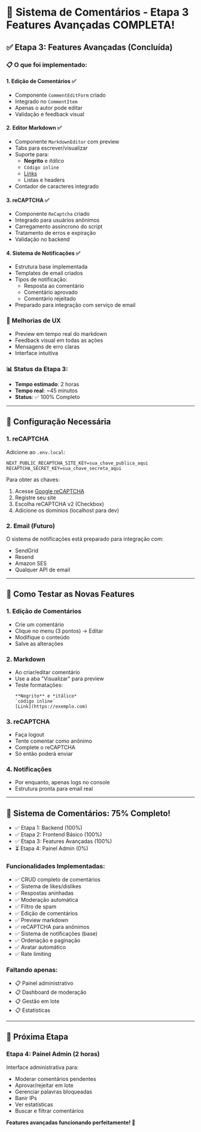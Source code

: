 # 💬 Sistema de Comentários - Etapa 3 Features Avançadas COMPLETA!

## ✅ Etapa 3: Features Avançadas (Concluída)

### 📋 O que foi implementado:

#### 1. **Edição de Comentários** ✅
- Componente `CommentEditForm` criado
- Integrado no `CommentItem`
- Apenas o autor pode editar
- Validação e feedback visual

#### 2. **Editor Markdown** ✅
- Componente `MarkdownEditor` com preview
- Tabs para escrever/visualizar
- Suporte para:
  - **Negrito** e *itálico*
  - `Código inline`
  - [Links](url)
  - Listas e headers
- Contador de caracteres integrado

#### 3. **reCAPTCHA** ✅
- Componente `ReCaptcha` criado
- Integrado para usuários anônimos
- Carregamento assíncrono do script
- Tratamento de erros e expiração
- Validação no backend

#### 4. **Sistema de Notificações** ✅
- Estrutura base implementada
- Templates de email criados
- Tipos de notificação:
  - Resposta ao comentário
  - Comentário aprovado
  - Comentário rejeitado
- Preparado para integração com serviço de email

### 🎨 Melhorias de UX
- Preview em tempo real do markdown
- Feedback visual em todas as ações
- Mensagens de erro claras
- Interface intuitiva

### 📊 Status da Etapa 3:
- **Tempo estimado**: 2 horas
- **Tempo real**: ~45 minutos
- **Status**: ✅ 100% Completo

---

## 🔧 Configuração Necessária

### 1. reCAPTCHA
Adicione ao `.env.local`:
```env
NEXT_PUBLIC_RECAPTCHA_SITE_KEY=sua_chave_publica_aqui
RECAPTCHA_SECRET_KEY=sua_chave_secreta_aqui
```

Para obter as chaves:
1. Acesse [Google reCAPTCHA](https://www.google.com/recaptcha/admin)
2. Registre seu site
3. Escolha reCAPTCHA v2 (Checkbox)
4. Adicione os domínios (localhost para dev)

### 2. Email (Futuro)
O sistema de notificações está preparado para integração com:
- SendGrid
- Resend
- Amazon SES
- Qualquer API de email

---

## 🧪 Como Testar as Novas Features

### 1. **Edição de Comentários**
- Crie um comentário
- Clique no menu (3 pontos) → Editar
- Modifique o conteúdo
- Salve as alterações

### 2. **Markdown**
- Ao criar/editar comentário
- Use a aba "Visualizar" para preview
- Teste formatações:
  ```
  **Negrito** e *itálico*
  `código inline`
  [Link](https://exemplo.com)
  ```

### 3. **reCAPTCHA**
- Faça logout
- Tente comentar como anônimo
- Complete o reCAPTCHA
- Só então poderá enviar

### 4. **Notificações**
- Por enquanto, apenas logs no console
- Estrutura pronta para email real

---

## 🎯 Sistema de Comentários: 75% Completo!

- ✅ Etapa 1: Backend (100%)
- ✅ Etapa 2: Frontend Básico (100%)
- ✅ Etapa 3: Features Avançadas (100%)
- ⏳ Etapa 4: Painel Admin (0%)

### Funcionalidades Implementadas:
- ✅ CRUD completo de comentários
- ✅ Sistema de likes/dislikes
- ✅ Respostas aninhadas
- ✅ Moderação automática
- ✅ Filtro de spam
- ✅ Edição de comentários
- ✅ Preview markdown
- ✅ reCAPTCHA para anônimos
- ✅ Sistema de notificações (base)
- ✅ Ordenação e paginação
- ✅ Avatar automático
- ✅ Rate limiting

### Faltando apenas:
- 📋 Painel administrativo
- 📋 Dashboard de moderação
- 📋 Gestão em lote
- 📋 Estatísticas

---

## 🚀 Próxima Etapa

### Etapa 4: Painel Admin (2 horas)
Interface administrativa para:
- Moderar comentários pendentes
- Aprovar/rejeitar em lote
- Gerenciar palavras bloqueadas
- Banir IPs
- Ver estatísticas
- Buscar e filtrar comentários

**Features avançadas funcionando perfeitamente! 🎉**